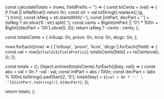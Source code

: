 const calculateTotals = (rows, fieldPrefix = '') => {
  const toCents = (val) => {
    if (!val || isNaN(val)) return 0n;
    const str = val.toString().replace(/,/g, '').trim();
    const isNeg = str.startsWith('-');
    const [intPart, decPart = ''] = (isNeg ? str.slice(1) : str).split('.');
    const cents = BigInt(intPart || '0') * 100n + BigInt((decPart + '00').slice(0, 2));
    return isNeg ? -cents : cents;
  };

  const totalsCents = {
    inSusp: 0n,
    provn: 0n,
    licra: 0n,
    dicgc: 0n,
  };

  rows.forEach((row) => {
    ['inSusp', 'provn', 'licra', 'dicgc'].forEach((field) => {
      const val = row[`${field}${fieldPrefix}`];
      totalsCents[field] += toCents(val);
    });
  });

  const totals = {};
  Object.entries(totalsCents).forEach(([key, val]) => {
    const abs = val < 0n ? -val : val;
    const intPart = abs / 100n;
    const decPart = (abs % 100n).toString().padStart(2, '0');
    totals[key] = `${val < 0n ? '-' : ''}${intPart.toString()}.${decPart}`;
  });

  return totals;
};